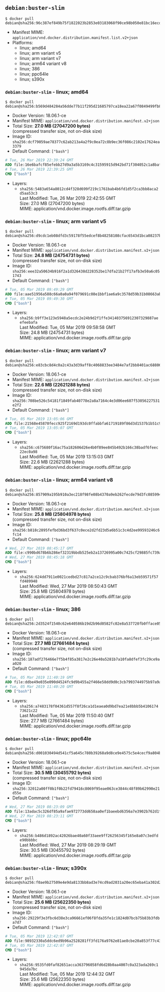 ## `debian:buster-slim`

```console
$ docker pull debian@sha256:96c387ef849b75f1822023b2853e03183068f90ce98b050e81bc16ecd2d4fdf6
```

-	Manifest MIME: `application/vnd.docker.distribution.manifest.list.v2+json`
-	Platforms:
	-	linux; amd64
	-	linux; arm variant v5
	-	linux; arm variant v7
	-	linux; arm64 variant v8
	-	linux; 386
	-	linux; ppc64le
	-	linux; s390x

### `debian:buster-slim` - linux; amd64

```console
$ docker pull debian@sha256:b569d484284a56dde77b11f295d21685797ca18ea22a67f0849499fb88315587
```

-	Docker Version: 18.06.1-ce
-	Manifest MIME: `application/vnd.docker.distribution.manifest.v2+json`
-	Total Size: **27.0 MB (27047200 bytes)**  
	(compressed transfer size, not on-disk size)
-	Image ID: `sha256:dcf79059ae78377c62ab213a4a2f9c0ea72c8b9ec36f086c2102e17624ea3379`
-	Default Command: `["bash"]`

```dockerfile
# Tue, 26 Mar 2019 22:39:24 GMT
ADD file:16e6bafcf85efebb27d9a3a5b3169c4c31595915d942bd71f304052c1a8bafe8 in / 
# Tue, 26 Mar 2019 22:39:25 GMT
CMD ["bash"]
```

-	Layers:
	-	`sha256:5483a654a8012cd4f328d699f219c1761bab4b6fd1d5f2ca3bb8aca2d5aa53c3`  
		Last Modified: Tue, 26 Mar 2019 22:42:55 GMT  
		Size: 27.0 MB (27047200 bytes)  
		MIME: application/vnd.docker.image.rootfs.diff.tar.gzip

### `debian:buster-slim` - linux; arm variant v5

```console
$ docker pull debian@sha256:d9cdc1eb08dfd3c59178f55edcef8b48258108cfac6543d1bca08237b42fd478
```

-	Docker Version: 18.06.1-ce
-	Manifest MIME: `application/vnd.docker.distribution.manifest.v2+json`
-	Total Size: **24.8 MB (24754731 bytes)**  
	(compressed transfer size, not on-disk size)
-	Image ID: `sha256:eee32a50634b916f2a1d326438d228352be17dfa21b27f17afb3e50a6c051743`
-	Default Command: `["bash"]`

```dockerfile
# Tue, 05 Mar 2019 09:49:29 GMT
ADD file:aae51956a588c66a0a0a94f079691c08e1bbf1ae6a9c3578d59b31b08663abbd in / 
# Tue, 05 Mar 2019 09:49:30 GMT
CMD ["bash"]
```

-	Layers:
	-	`sha256:b9ff3e123e5948a5ecdc2e24b9d2f1ffe341403756912307329887aeefeebafa`  
		Last Modified: Tue, 05 Mar 2019 09:58:58 GMT  
		Size: 24.8 MB (24754731 bytes)  
		MIME: application/vnd.docker.image.rootfs.diff.tar.gzip

### `debian:buster-slim` - linux; arm variant v7

```console
$ docker pull debian@sha256:e83cbc8d4c0a2c43a3d39aff8c4068833ee3484e7af2bb8401ac688069e0d124
```

-	Docker Version: 18.06.1-ce
-	Manifest MIME: `application/vnd.docker.distribution.manifest.v2+json`
-	Total Size: **22.6 MB (22621288 bytes)**  
	(compressed transfer size, not on-disk size)
-	Image ID: `sha256:708be526c54181f1849fab40778e2a8a7164c4e3d06ee607f53056227531e2f2`
-	Default Command: `["bash"]`

```dockerfile
# Tue, 05 Mar 2019 13:05:06 GMT
ADD file:21568e45870fecc925f2169d193dc0ffabbfa61719189f86d3d1537b1b51c954 in / 
# Tue, 05 Mar 2019 13:05:07 GMT
CMD ["bash"]
```

-	Layers:
	-	`sha256:c675680f16ac75a182606d26e4b0f89ee845b492b166c38badf6feec22ec0a98`  
		Last Modified: Tue, 05 Mar 2019 13:15:03 GMT  
		Size: 22.6 MB (22621288 bytes)  
		MIME: application/vnd.docker.image.rootfs.diff.tar.gzip

### `debian:buster-slim` - linux; arm64 variant v8

```console
$ docker pull debian@sha256:857909a195b910a3ec218f98fe08b4370a9eb262fecde79d3fc085994a72d575
```

-	Docker Version: 18.06.1-ce
-	Manifest MIME: `application/vnd.docker.distribution.manifest.v2+json`
-	Total Size: **25.8 MB (25804978 bytes)**  
	(compressed transfer size, not on-disk size)
-	Image ID: `sha256:b818c2895fefbd36bd3f637c0ece2d2fd23d5a6b51c3c4d2ee99593246c6fc14`
-	Default Command: `["bash"]`

```dockerfile
# Wed, 27 Mar 2019 08:45:17 GMT
ADD file:c990bd678b6b286ef32319bbdb525eb2a13726995a00c7425cf29885fc739a8a in / 
# Wed, 27 Mar 2019 08:45:18 GMT
CMD ["bash"]
```

-	Layers:
	-	`sha256:624dd7911e0021cedbd27c817a2ce12c9cbab376bf6a13eb59571f57fd489948`  
		Last Modified: Wed, 27 Mar 2019 08:50:43 GMT  
		Size: 25.8 MB (25804978 bytes)  
		MIME: application/vnd.docker.image.rootfs.diff.tar.gzip

### `debian:buster-slim` - linux; 386

```console
$ docker pull debian@sha256:2d3524f1540c62e640586b19d2b96d0582fc02e8a537720fb0fface0554cd081
```

-	Docker Version: 18.06.1-ce
-	Manifest MIME: `application/vnd.docker.distribution.manifest.v2+json`
-	Total Size: **27.7 MB (27661484 bytes)**  
	(compressed transfer size, not on-disk size)
-	Image ID: `sha256:187adf276466e7f5b4f85a3817e2c26e40a5281b7a10fa8dfef3fc29ce9aa020`
-	Default Command: `["bash"]`

```dockerfile
# Tue, 05 Mar 2019 11:40:19 GMT
ADD file:ddbe49e035e090d4524fc9d9b455a2f466e58dd9d0c3cb7993744975b97a9a70 in / 
# Tue, 05 Mar 2019 11:40:20 GMT
CMD ["bash"]
```

-	Layers:
	-	`sha256:a7483178f04361d557f8f26ca1d1eaea0d9bd7ea21e8bbb5b410617473621c22`  
		Last Modified: Tue, 05 Mar 2019 11:50:40 GMT  
		Size: 27.7 MB (27661484 bytes)  
		MIME: application/vnd.docker.image.rootfs.diff.tar.gzip

### `debian:buster-slim` - linux; ppc64le

```console
$ docker pull debian@sha256:d001030494d541cf5a645c780b39268a9d8ce9e4575c5e4cecf9a804b7b8192b
```

-	Docker Version: 18.06.1-ce
-	Manifest MIME: `application/vnd.docker.distribution.manifest.v2+json`
-	Total Size: **30.5 MB (30455792 bytes)**  
	(compressed transfer size, not on-disk size)
-	Image ID: `sha256:32012a00ff0b1f0b22fd79416c8069f95eae063ce3844c48f89b62990e21d55e`
-	Default Command: `["bash"]`

```dockerfile
# Wed, 27 Mar 2019 08:23:09 GMT
ADD file:13adac5c326df85a9afae972773dd658aa0ef1baeebd6356a7e3902b762d1fc6 in / 
# Wed, 27 Mar 2019 08:23:11 GMT
CMD ["bash"]
```

-	Layers:
	-	`sha256:b486d1892ac42026bae40a60f33aee9ff26256345f165e8a07c3edfde90bbbbc`  
		Last Modified: Wed, 27 Mar 2019 08:29:19 GMT  
		Size: 30.5 MB (30455792 bytes)  
		MIME: application/vnd.docker.image.rootfs.diff.tar.gzip

### `debian:buster-slim` - linux; s390x

```console
$ docker pull debian@sha256:f0ae9b27509e4e9da8133bb8ad3e74cd9ad2031a20ec65eba41a302d27d835ab
```

-	Docker Version: 18.06.1-ce
-	Manifest MIME: `application/vnd.docker.distribution.manifest.v2+json`
-	Total Size: **25.6 MB (25622350 bytes)**  
	(compressed transfer size, not on-disk size)
-	Image ID: `sha256:29229f3e3fbc6d38e3ca96661ef06f8fda35fe1c1824d07bcb75b83b3fdba7d7`
-	Default Command: `["bash"]`

```dockerfile
# Tue, 05 Mar 2019 12:42:07 GMT
ADD file:98932330a5ddc6ed9b96a2528281ff3fd176a9762e81ae8cbe20a853f77c4316 in / 
# Tue, 05 Mar 2019 12:42:07 GMT
CMD ["bash"]
```

-	Layers:
	-	`sha256:9535fd0faf82651acca363796058fd6d28b0aa4007c0a323ada269c1945da7bc`  
		Last Modified: Tue, 05 Mar 2019 12:44:32 GMT  
		Size: 25.6 MB (25622350 bytes)  
		MIME: application/vnd.docker.image.rootfs.diff.tar.gzip
